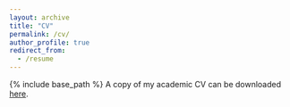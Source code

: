 ```yaml
---
layout: archive
title: "CV"
permalink: /cv/
author_profile: true
redirect_from:
  - /resume
---
```


{% include base_path %}
A copy of my academic CV can be downloaded [here](https://github.com/m-a-martin/m-a-martin.github.io/blob/main/files/mm_cv.pdf). 
